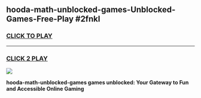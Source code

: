 
## hooda-math-unblocked-games-Unblocked-Games-Free-Play #2fnkl
<h3>
<a href="https://us.freeplayer.one?title=hooda-math-unblocked-games&ref=9M">CLICK TO PLAY</a></h3>
<hr>

<h3>
<a href="https://us.freeplayer.one?title=hooda-math-unblocked-games&ref=9M">CLICK 2 PLAY</a>
  
</h3>

<a href="https://us.freeplayer.one?title=hooda-math-unblocked-games&ref=9M"><img src="https://clearcache.store/games.png"></a>


**hooda-math-unblocked-games games unblocked: Your Gateway to Fun and Accessible Online Gaming**
